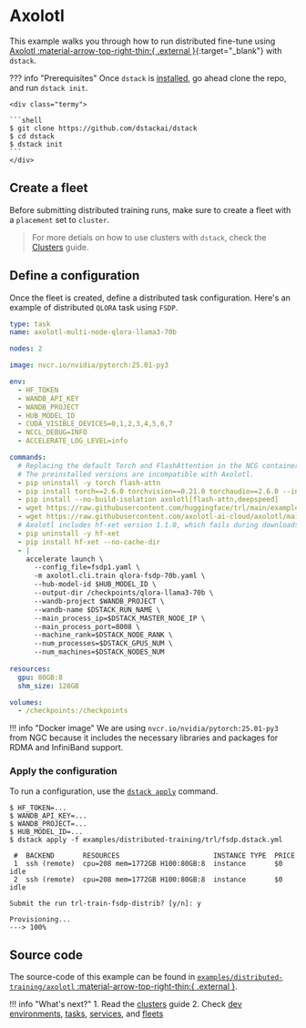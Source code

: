 # Axolotl

This example walks you through how to run distributed fine-tune using [Axolotl :material-arrow-top-right-thin:{ .external }](https://github.com/axolotl-ai-cloud/axolotl){:target="_blank"} with `dstack`.

??? info "Prerequisites"
    Once `dstack` is [installed](https://dstack.ai/docs/installation), go ahead clone the repo, and run `dstack init`.

    <div class="termy">
 
    ```shell
    $ git clone https://github.com/dstackai/dstack
    $ cd dstack
    $ dstack init
    ```
    </div>

## Create a fleet

Before submitting distributed training runs, make sure to create a fleet with a `placement` set to `cluster`.

> For more detials on how to use clusters with `dstack`, check the [Clusters](https://dstack.ai/docs/guides/clusters) guide.

## Define a configuration

Once the fleet is created, define a distributed task configuration. Here's an example of distributed `QLORA` task using `FSDP`.

<div editor-title="examples/distributed-training/axolotl/.dstack.yml">

```yaml
type: task
name: axolotl-multi-node-qlora-llama3-70b

nodes: 2

image: nvcr.io/nvidia/pytorch:25.01-py3

env:
  - HF_TOKEN
  - WANDB_API_KEY
  - WANDB_PROJECT
  - HUB_MODEL_ID
  - CUDA_VISIBLE_DEVICES=0,1,2,3,4,5,6,7
  - NCCL_DEBUG=INFO
  - ACCELERATE_LOG_LEVEL=info

commands:
  # Replacing the default Torch and FlashAttention in the NCG container with Axolotl-compatible versions.
  # The preinstalled versions are incompatible with Axolotl.
  - pip uninstall -y torch flash-attn
  - pip install torch==2.6.0 torchvision==0.21.0 torchaudio==2.6.0 --index-url https://download.pytorch.org/whl/test/cu124
  - pip install --no-build-isolation axolotl[flash-attn,deepspeed]
  - wget https://raw.githubusercontent.com/huggingface/trl/main/examples/accelerate_configs/fsdp1.yaml
  - wget https://raw.githubusercontent.com/axolotl-ai-cloud/axolotl/main/examples/llama-3/qlora-fsdp-70b.yaml
  # Axolotl includes hf-xet version 1.1.0, which fails during downloads. Replacing it with the latest version (1.1.2).
  - pip uninstall -y hf-xet
  - pip install hf-xet --no-cache-dir
  - |
    accelerate launch \
      --config_file=fsdp1.yaml \
      -m axolotl.cli.train qlora-fsdp-70b.yaml \
      --hub-model-id $HUB_MODEL_ID \
      --output-dir /checkpoints/qlora-llama3-70b \
      --wandb-project $WANDB_PROJECT \
      --wandb-name $DSTACK_RUN_NAME \
      --main_process_ip=$DSTACK_MASTER_NODE_IP \
      --main_process_port=8008 \
      --machine_rank=$DSTACK_NODE_RANK \
      --num_processes=$DSTACK_GPUS_NUM \
      --num_machines=$DSTACK_NODES_NUM
  
resources:
  gpu: 80GB:8
  shm_size: 128GB

volumes:
  - /checkpoints:/checkpoints
```
</div>

!!! info "Docker image"
    We are using `nvcr.io/nvidia/pytorch:25.01-py3` from NGC because it includes the necessary libraries and packages for RDMA and InfiniBand support.

### Apply the configuration

To run a configuration, use the [`dstack apply`](https://dstack.ai/docs/reference/cli/dstack/apply.md) command.

<div class="termy">

```shell
$ HF_TOKEN=...
$ WANDB_API_KEY=...
$ WANDB_PROJECT=...
$ HUB_MODEL_ID=...
$ dstack apply -f examples/distributed-training/trl/fsdp.dstack.yml

 #  BACKEND       RESOURCES                       INSTANCE TYPE  PRICE       
 1  ssh (remote)  cpu=208 mem=1772GB H100:80GB:8  instance       $0     idle 
 2  ssh (remote)  cpu=208 mem=1772GB H100:80GB:8  instance       $0     idle  
    
Submit the run trl-train-fsdp-distrib? [y/n]: y

Provisioning...
---> 100%
```
</div>

## Source code

The source-code of this example can be found in 
[`examples/distributed-training/axolotl` :material-arrow-top-right-thin:{ .external }](https://github.com/dstackai/dstack/blob/master/examples/distributed-training/axolotl).

!!! info "What's next?"
    1. Read the [clusters](https://dstack.ai/docs/guides/clusters) guide
    2. Check [dev environments](https://dstack.ai/docs/dev-environments), [tasks](https://dstack.ai/docs/concepts/tasks), 
       [services](https://dstack.ai/docs/concepts/services), and [fleets](https://dstack.ai/docs/concepts/fleets)
